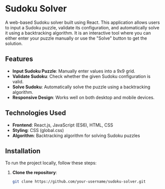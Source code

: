 # Sudoku Solver

A web-based Sudoku solver built using React. This application allows users to input a Sudoku puzzle, validate its configuration, and automatically solve it using a backtracking algorithm. It is an interactive tool where you can either enter your puzzle manually or use the "Solve" button to get the solution.

## Features

- **Input Sudoku Puzzle**: Manually enter values into a 9x9 grid.
- **Validate Sudoku**: Check whether the given Sudoku configuration is valid.
- **Solve Sudoku**: Automatically solve the puzzle using a backtracking algorithm.
- **Responsive Design**: Works well on both desktop and mobile devices.

## Technologies Used

- **Frontend**: React.js, JavaScript (ES6), HTML, CSS
- **Styling**: CSS (global.css)
- **Algorithm**: Backtracking algorithm for solving Sudoku puzzles

## Installation

To run the project locally, follow these steps:

1. **Clone the repository**:
   ```bash
   git clone https://github.com/your-username/sudoku-solver.git

